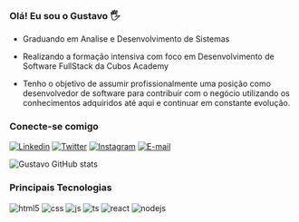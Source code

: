 ### Olá! Eu sou o Gustavo 🖐️

- Graduando em Analise e Desenvolvimento de Sistemas

- Realizando a formação intensiva com foco em Desenvolvimento de Software FullStack da Cubos Academy

- Tenho o objetivo de assumir profissionalmente uma posição como desenvolvedor de software para contribuir com o negócio utilizando os conhecimentos adquiridos até aqui e continuar em constante evolução.

### Conecte-se comigo

[![Linkedin](https://img.shields.io/badge/LinkedIn-0077B5?style=for-the-badge&logo=linkedin&logoColor=white)](https://www.linkedin.com/in/gustavoalveslemos/)
[![Twitter](https://img.shields.io/badge/Twitter-1DA1F2?style=for-the-badge&logo=twitter&logoColor=white)](https://twitter.com/gustavoalle_)
[![Instagram](https://img.shields.io/badge/Instagram-E4405F?style=for-the-badge&logo=instagram&logoColor=white)](https://www.instagram.com/gustavoalle/)
[![E-mail](https://img.shields.io/badge/Gmail-D14836?style=for-the-badge&logo=gmail&logoColor=white)](mailto:gustavolemosy@gmail.com)

![Gustavo GitHub stats](https://github-readme-stats.vercel.app/api?username=gustavoalle&show_icons=true&theme=radical)


### Principais Tecnologias

<div style="display: inline_block">
  <img align="center" alt="html5" src="https://img.shields.io/badge/HTML5-E34F26?style=for-the-badge&logo=html5&logoColor=white" />
  <img align="center" alt="css" src="https://img.shields.io/badge/CSS3-1572B6?style=for-the-badge&logo=css3&logoColor=white" />
  <img align="center" alt="js" src="https://img.shields.io/badge/JavaScript-F7DF1E?style=for-the-badge&logo=javascript&logoColor=black" />
  <img align="center" alt="ts" src="https://img.shields.io/badge/TypeScript-007ACC?style=for-the-badge&logo=typescript&logoColor=white" />
  <img align="center" alt="react" src="https://img.shields.io/badge/React-20232A?style=for-the-badge&logo=react&logoColor=61DAFB" />
  <img align="center" alt="nodejs" src="https://img.shields.io/badge/Node.js-43853D?style=for-the-badge&logo=node.js&logoColor=white" />
</div><br/>

